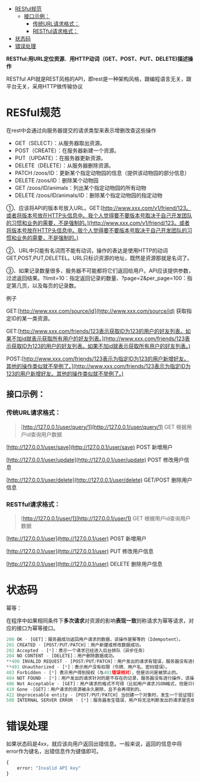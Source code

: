 - [RESful规范](#resful规范)
  - [接口示例：](#接口示例)
    - [传统URL请求格式：](#传统url请求格式)
    - [RESTful请求格式：](#restful请求格式)
- [状态码](#状态码)
- [错误处理](#错误处理)


**RESTful:用URL定位资源**、**用HTTP动词（GET、POST、PUT、DELETE)描述操作**

RESTful API就是REST风格的API，即rest是一种架构风格，跟编程语言无关，跟平台无关，采用HTTP做传输协议

# RESful规范

在rest中会通过向服务器提交的请求类型来表示增删改查这些操作
  - GET（SELECT）：从服务器取出资源。
  - POST（CREATE）：在服务器新建一个资源。
  - PUT（UPDATE）：在服务器更新资源。
  - DELETE（DELETE）：从服务器删除资源。
  - PATCH /zoos/ID：更新某个指定动物园的信息（提供该动物园的部分信息）
  - DELETE /zoos/ID：删除某个动物园
  - GET /zoos/ID/animals：列出某个指定动物园的所有动物
  - DELETE /zoos/ID/animals/ID：删除某个指定动物园的指定动物

①、应该将API的版本号放入URL。GET:[http://www.xxx.com/v1/friend/123。或者将版本号放在HTTP头信息中。我个人觉得要不要版本号取决于自己开发团队的习惯和业务的需要，不是强制的。](http://www.xxx.com/v1/friend/123。或者将版本号放在HTTP头信息中。我个人觉得要不要版本号取决于自己开发团队的习惯和业务的需要，不是强制的。)

②、URL中只能有名词而不能有动词，操作的表达是使用HTTP的动词GET,POST,PUT,DELETEL。URL只标识资源的地址，既然是资源那就是名词了。

③、如果记录数量很多，服务器不可能都将它们返回给用户。API应该提供参数，过滤返回结果。?limit=10：指定返回记录的数量、?page=2&per_page=100：指定第几页，以及每页的记录数。

例子

GET:[http://www.xxx.com/source/id](http://www.xxx.com/source/id) 获取指定ID的某一类资源。

GET:[http://www.xxx.com/friends/123表示获取ID为123的用户的好友列表。如果不加id就表示获取所有用户的好友列表。](http://www.xxx.com/friends/123表示获取ID为123的用户的好友列表。如果不加id就表示获取所有用户的好友列表。)

POST:[http://www.xxx.com/friends/123表示为指定ID为123的用户新增好友。其他的操作类似就不举例了。](http://www.xxx.com/friends/123表示为指定ID为123的用户新增好友。其他的操作类似就不举例了。)

## 接口示例：

### 传统URL请求格式：

> [http://127.0.0.1/user/query/1](http://127.0.0.1/user/query/1) GET 根据用户id查询用户数据

[http://127.0.0.1/user/save](http://127.0.0.1/user/save) POST 新增用户

[http://127.0.0.1/user/update](http://127.0.0.1/user/update) POST 修改用户信息

[http://127.0.0.1/user/delete](http://127.0.0.1/user/delete) GET/POST 删除用户信息

### RESTful请求格式：

> [http://127.0.0.1/user/1](http://127.0.0.1/user/1) GET 根据用户id查询用户数据

[http://127.0.0.1/user](http://127.0.0.1/user) POST 新增用户

[http://127.0.0.1/user](http://127.0.0.1/user) PUT 修改用户信息

[http://127.0.0.1/user](http://127.0.0.1/user) DELETE 删除用户信息

# 状态码

幂等：

在程序中如果相同条件下**多次请求**对资源的影响**表现一致**则称请求为幂等请求，对应的接口为幂等接口。

```Python
200 OK - [GET]：服务器成功返回用户请求的数据，该操作是幂等的（Idempotent）。
201 CREATED - [POST/PUT/PATCH]：用户新建或修改数据成功。
202 Accepted - [*]：表示一个请求已经进入后台排队（异步任务）
204 NO CONTENT - [DELETE]：用户删除数据成功。
**400 INVALID REQUEST - [POST/PUT/PATCH]：用户发出的请求有错误，服务器没有进行新建或修改数据的操作，该操作是幂等的。
**401 Unauthorized - [*]：表示用户没有权限（令牌、用户名、密码错误）。
403 Forbidden - [*] 表示用户得到授权（与401错误相对），但是访问是被禁止的。
404 NOT FOUND - [*]：用户发出的请求针对的是不存在的记录，服务器没有进行操作，该操作是**幂等**的。
406 Not Acceptable - [GET]：用户请求的格式不可得（比如用户请求JSON格式，但是只有XML格式）。
410 Gone -[GET]：用户请求的资源被永久删除，且不会再得到的。
422 Unprocesable entity - [POST/PUT/PATCH] 当创建一个对象时，发生一个验证错误。
500 INTERNAL SERVER ERROR - [*]：服务器发生错误，用户将无法判断发出的请求是否成功。
```

# 错误处理

如果状态码是4xx，就应该向用户返回出错信息。一般来说，返回的信息中将error作为键名，出错信息作为键值即可。

```Python
{
    error: "Invalid API key"
}
```

